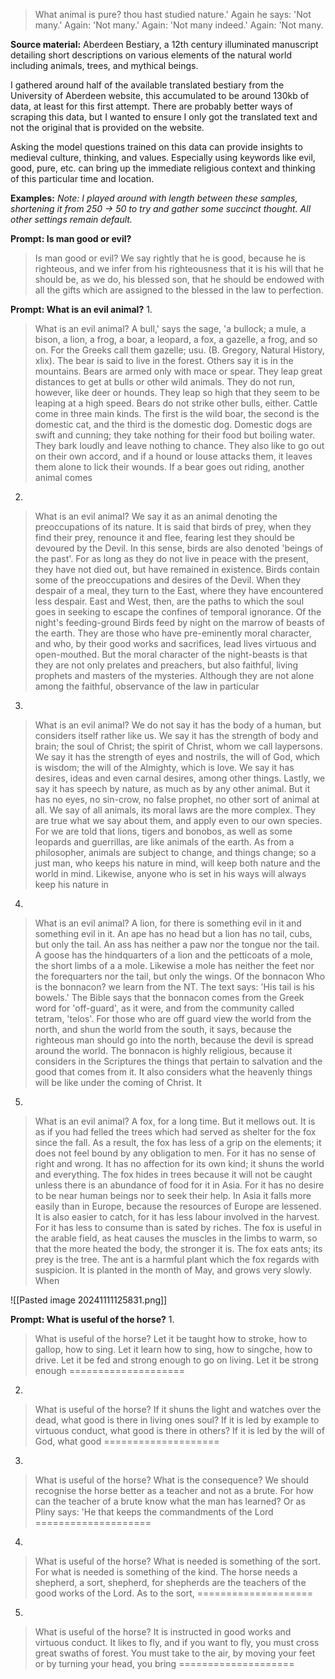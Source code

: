 >What animal is pure? thou hast studied nature.' Again he says: 'Not many.' Again: 'Not many.' Again: 'Not many indeed.' Again: 'Not many. 

**Source material:** Aberdeen Bestiary, a 12th century illuminated manuscript detailing short descriptions on various elements of the natural world including animals, trees, and mythical beings. 

I gathered around half of the available translated bestiary from the University of Aberdeen website, this accumulated to be around 130kb of data, at least for this first attempt. There are probably better ways of scraping this data, but I wanted to ensure I only got the translated text and not the original that is provided on the website.  

Asking the model questions trained on this data can provide insights to medieval culture, thinking, and values. Especially using keywords like evil, good, pure, etc. can bring up the immediate religious context and thinking of this particular time and location.

**Examples:**
*Note: I played around with length between these samples, shortening it from 250 -> 50 to try and gather some succinct thought. All other settings remain default.* 

**Prompt: Is man good or evil?**
>Is man good or evil? We say rightly that he is good, because he is righteous, and we infer from his righteousness that it is his will that he should be, as we do, his blessed son, that he should be endowed with all the gifts which are assigned to the blessed in the law to perfection.

**Prompt: What is an evil animal?**
1. 
>What is an evil animal? A bull,' says the sage, 'a bullock; a mule, a bison, a lion, a frog, a boar, a leopard, a fox, a gazelle, a frog, and so on. For the Greeks call them gazelle; usu. (B. Gregory, Natural History, xlix). The bear is said to live in the forest. Others say it is in the mountains. Bears are armed only with mace or spear. They leap great distances to get at bulls or other wild animals. They do not run, however, like deer or hounds. They leap so high that they seem to be leaping at a high speed. Bears do not strike other bulls, either. Cattle come in three main kinds. The first is the wild boar, the second is the domestic cat, and the third is the domestic dog. Domestic dogs are swift and cunning; they take nothing for their food but boiling water. They bark loudly and leave nothing to chance. They also like to go out on their own accord, and if a hound or louse attacks them, it leaves them alone to lick their wounds. If a bear goes out riding, another animal comes
2. 
>What is an evil animal? We say it as an animal denoting the preoccupations of its nature. It is said that birds of prey, when they find their prey, renounce it and flee, fearing lest they should be devoured by the Devil. In this sense, birds are also denoted 'beings of the past'. For as long as they do not live in peace with the present, they have not died out, but have remained in existence. Birds contain some of the preoccupations and desires of the Devil. When they despair of a meal, they turn to the East, where they have encountered less despair. East and West, then, are the paths to which the soul goes in seeking to escape the confines of temporal ignorance. Of the night's feeding-ground Birds feed by night on the marrow of beasts of the earth. They are those who have pre-eminently moral character, and who, by their good works and sacrifices, lead lives virtuous and open-mouthed. But the moral character of the night-beasts is that they are not only prelates and preachers, but also faithful, living prophets and masters of the mysteries. Although they are not alone among the faithful, observance of the law in particular
3. 
>What is an evil animal? We do not say it has the body of a human, but considers itself rather like us. We say it has the strength of body and brain; the soul of Christ; the spirit of Christ, whom we call laypersons. We say it has the strength of eyes and nostrils, the will of God, which is wisdom; the will of the Almighty, which is love. We say it has desires, ideas and even carnal desires, among other things. Lastly, we say it has speech by nature, as much as by any other animal. But it has no eyes, no sin-crow, no false prophet, no other sort of animal at all. We say of all animals, its moral laws are the more complex. They are true what we say about them, and apply even to our own species. For we are told that lions, tigers and bonobos, as well as some leopards and guerrillas, are like animals of the earth. As from a philosopher, animals are subject to change, and things change; so a just man, who keeps his nature in mind, will keep both nature and the world in mind. Likewise, anyone who is set in his ways will always keep his nature in
4. 
>What is an evil animal? A lion, for there is something evil in it and something evil in it. An ape has no head but a lion has no tail, cubs, but only the tail. An ass has neither a paw nor the tongue nor the tail. A goose has the hindquarters of a lion and the petticoats of a mole, the short limbs of a a mole. Likewise a mole has neither the feet nor the forequarters nor the tail, but only the wings. Of the bonnacon Who is the bonnacon? we learn from the NT. The text says: 'His tail is his bowels.' The Bible says that the bonnacon comes from the Greek word for 'off-guard', as it were, and from the community called tetram, 'telos'. For those who are off guard view the world from the north, and shun the world from the south, it says, because the righteous man should go into the north, because the devil is spread around the world. The bonnacon is highly religious, because it considers in the Scriptures the things that pertain to salvation and the good that comes from it. It also considers what the heavenly things will be like under the coming of Christ. It
5. 
>What is an evil animal? A fox, for a long time. But it mellows out. It is as if you had felled the trees which had served as shelter for the fox since the fall. As a result, the fox has less of a grip on the elements; it does not feel bound by any obligation to men. For it has no sense of right and wrong. It has no affection for its own kind; it shuns the world and everything. The fox hides in trees because it will not be caught unless there is an abundance of food for it in Asia. For it has no desire to be near human beings nor to seek their help. In Asia it falls more easily than in Europe, because the resources of Europe are lessened. It is also easier to catch, for it has less labour involved in the harvest. For it has less to consume than is sated by riches. The fox is useful in the arable field, as heat causes the muscles in the limbs to warm, so that the more heated the body, the stronger it is. The fox eats ants; its prey is the tree. The ant is a harmful plant which the fox regards with suspicion. It is planted in the month of May, and grows very slowly. When

![[Pasted image 20241111125831.png]]

**Prompt: What is useful of the horse?**
1. 
>What is useful of the horse? Let it be taught how to stroke, how to gallop, how to sing. Let it learn how to sing, how to singche, how to drive. Let it be fed and strong enough to go on living. Let it be strong enough ==================== 
2. 
>What is useful of the horse? If it shuns the light and watches over the dead, what good is there in living ones soul? If it is led by example to virtuous conduct, what good is there in others? If it is led by the will of God, what good ==================== 
3. 
>What is useful of the horse? What is the consequence? We should recognise the horse better as a teacher and not as a brute. For how can the teacher of a brute know what the man has learned? Or as Pliny says: 'He that keeps the commandments of the Lord ==================== 
4. 
>What is useful of the horse? What is needed is something of the sort. For what is needed is something of the kind. The horse needs a shepherd, a sort, shepherd, for shepherds are the teachers of the good works of the Lord. As to the sort, ==================== 
5. 
>What is useful of the horse? It is instructed in good works and virtuous conduct. It likes to fly, and if you want to fly, you must cross great swaths of forest. You must take to the air, by moving your feet or by turning your head, you bring ====================


